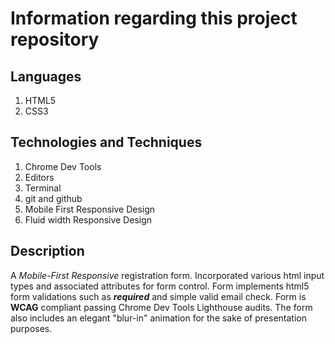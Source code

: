 # Information regarding this project repository

## Languages
  1. HTML5
  2. CSS3

## Technologies and Techniques
  1. Chrome Dev Tools
  2. Editors
  3. Terminal
  4. git and github
  5. Mobile First Responsive Design
  6. Fluid width Responsive Design

## Description
  A _Mobile-First Responsive_ registration form. Incorporated various html input types and associated attributes for form control. Form implements html5 form validations such as **_required_** and simple valid email check. Form is **WCAG** compliant passing Chrome Dev Tools Lighthouse audits. The form also includes an elegant "blur-in" animation for the sake of presentation purposes.
